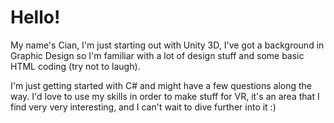 # Hello! 

My name's Cian, I'm just starting out with Unity 3D, I've got a background in Graphic Design so I'm familiar with a lot of design stuff and some basic HTML coding (try not to laugh).

I'm just getting started with C# and might have a few questions along the way. I'd love to use my skills in order to make stuff for VR, it's an area that I find very very interesting, and I can't wait to dive further into it :)
